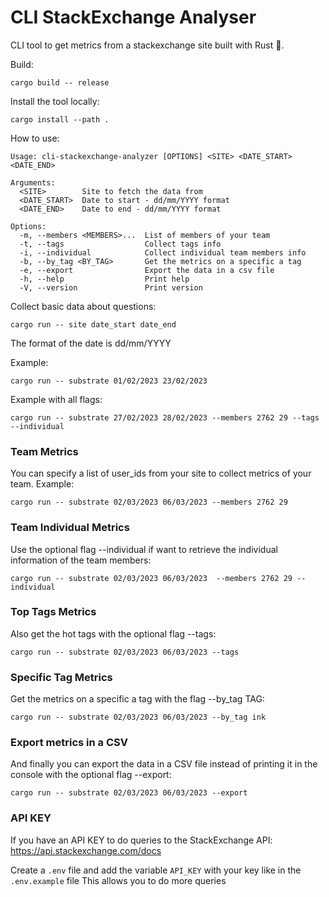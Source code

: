 # CLI StackExchange Analyser
CLI tool to get metrics from a stackexchange site built with Rust 🦀.

Build:
```shell
cargo build -- release
```

Install the tool locally:
```shell
cargo install --path .
```

How to use:
```
Usage: cli-stackexchange-analyzer [OPTIONS] <SITE> <DATE_START> <DATE_END>

Arguments:
  <SITE>        Site to fetch the data from
  <DATE_START>  Date to start - dd/mm/YYYY format
  <DATE_END>    Date to end - dd/mm/YYYY format

Options:
  -m, --members <MEMBERS>...  List of members of your team
  -t, --tags                  Collect tags info
  -i, --individual            Collect individual team members info
  -b, --by_tag <BY_TAG>       Get the metrics on a specific a tag
  -e, --export                Export the data in a csv file
  -h, --help                  Print help
  -V, --version               Print version
```

Collect basic data about questions:
```shell
cargo run -- site date_start date_end
```
The format of the date is dd/mm/YYYY 

Example:
```shell
cargo run -- substrate 01/02/2023 23/02/2023
```

Example with all flags:

```shell
cargo run -- substrate 27/02/2023 28/02/2023 --members 2762 29 --tags --individual
```

### Team Metrics
You can specify a list of user_ids from your site to collect metrics of your team.
Example:

```shell
cargo run -- substrate 02/03/2023 06/03/2023 --members 2762 29 
```

### Team Individual Metrics
Use the optional flag --individual if want to retrieve the individual information of the team members:

```shell
cargo run -- substrate 02/03/2023 06/03/2023  --members 2762 29 --individual
```

### Top Tags Metrics
Also get the hot tags with the optional flag --tags:

```shell
cargo run -- substrate 02/03/2023 06/03/2023 --tags
```

### Specific Tag Metrics
Get the metrics on a specific a tag with the flag --by_tag TAG:

```shell
cargo run -- substrate 02/03/2023 06/03/2023 --by_tag ink
```

### Export metrics in a CSV
And finally you can export the data in a CSV file instead of printing it in the console with the optional flag --export:

```shell
cargo run -- substrate 02/03/2023 06/03/2023 --export
```


### API KEY
If you have an API KEY to do queries to the StackExchange API: https://api.stackexchange.com/docs 

Create a `.env` file and add the variable `API_KEY` with your key like in the `.env.example` file
This allows you to do more queries